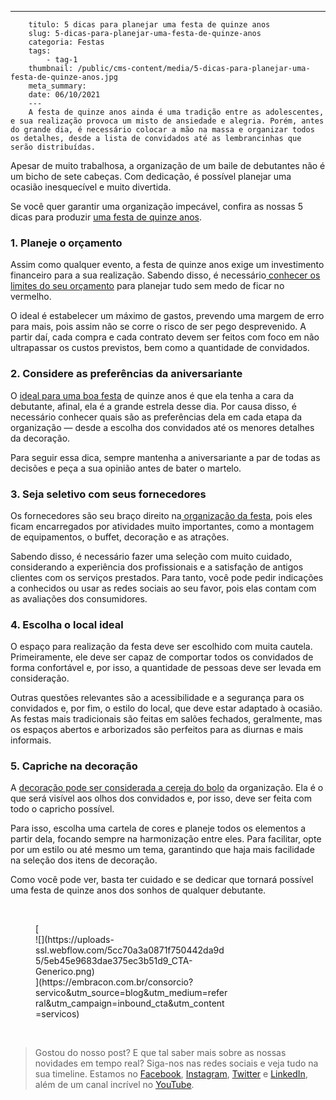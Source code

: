---
        titulo: 5 dicas para planejar uma festa de quinze anos
        slug: 5-dicas-para-planejar-uma-festa-de-quinze-anos
        categoria: Festas
        tags:
            - tag-1
        thumbnail: /public/cms-content/media/5-dicas-para-planejar-uma-festa-de-quinze-anos.jpg
        meta_summary: 
        date: 06/10/2021
        ---
        A festa de quinze anos ainda é uma tradição entre as adolescentes, e sua realização provoca um misto de ansiedade e alegria. Porém, antes do grande dia, é necessário colocar a mão na massa e organizar todos os detalhes, desde a lista de convidados até as lembrancinhas que serão distribuídas.

Apesar de muito trabalhosa, a organização de um baile de debutantes não é um bicho de sete cabeças. Com dedicação, é possível planejar uma ocasião inesquecível e muito divertida.

Se você quer garantir uma organização impecável, confira as nossas 5 dicas para produzir [uma festa de quinze anos](http://www.embracon.com.br/blog/5-tendencias-de-decoracao-de-festa-de-quinze-anos).

### 1. Planeje o orçamento

Assim como qualquer evento, a festa de quinze anos exige um investimento financeiro para a sua realização. Sabendo disso, é necessário[ conhecer os limites do seu orçamento](https://www.embracon.com.br/blog/planejamento-financeiro-um-guia-para-as-financas-nao-sairem-de-controle) para planejar tudo sem medo de ficar no vermelho.

O ideal é estabelecer um máximo de gastos, prevendo uma margem de erro para mais, pois assim não se corre o risco de ser pego desprevenido. A partir daí, cada compra e cada contrato devem ser feitos com foco em não ultrapassar os custos previstos, bem como a quantidade de convidados.

### 2. Considere as preferências da aniversariante

O [ideal para uma boa festa](https://www.embracon.com.br/blog/festa-de-aniversario-para-crianca-fazer-ou-nao) de quinze anos é que ela tenha a cara da debutante, afinal, ela é a grande estrela desse dia. Por causa disso, é necessário conhecer quais são as preferências dela em cada etapa da organização — desde a escolha dos convidados até os menores detalhes da decoração.

Para seguir essa dica, sempre mantenha a aniversariante a par de todas as decisões e peça a sua opinião antes de bater o martelo.

### 3. Seja seletivo com seus fornecedores

Os fornecedores são seu braço direito na[ organização da festa](https://www.embracon.com.br/blog/festa-de-aniversario-dos-filhos-passo-a-passo-para-organizar), pois eles ficam encarregados por atividades muito importantes, como a montagem de equipamentos, o buffet, decoração e as atrações.

Sabendo disso, é necessário fazer uma seleção com muito cuidado, considerando a experiência dos profissionais e a satisfação de antigos clientes com os serviços prestados. Para tanto, você pode pedir indicações a conhecidos ou usar as redes sociais ao seu favor, pois elas contam com as avaliações dos consumidores.

### 4. Escolha o local ideal

O espaço para realização da festa deve ser escolhido com muita cautela. Primeiramente, ele deve ser capaz de comportar todos os convidados de forma confortável e, por isso, a quantidade de pessoas deve ser levada em consideração.

Outras questões relevantes são a acessibilidade e a segurança para os convidados e, por fim, o estilo do local, que deve estar adaptado à ocasião. As festas mais tradicionais são feitas em salões fechados, geralmente, mas os espaços abertos e arborizados são perfeitos para as diurnas e mais informais.

### 5. Capriche na decoração

A [decoração pode ser considerada a cereja do bolo](https://www.embracon.com.br/blog/5-tendencias-de-decoracao-de-festa-de-quinze-anos) da organização. Ela é o que será visível aos olhos dos convidados e, por isso, deve ser feita com todo o capricho possível.

Para isso, escolha uma cartela de cores e planeje todos os elementos a partir dela, focando sempre na harmonização entre eles. Para facilitar, opte por um estilo ou até mesmo um tema, garantindo que haja mais facilidade na seleção dos itens de decoração.

Como você pode ver, basta ter cuidado e se dedicar que tornará possível uma festa de quinze anos dos sonhos de qualquer debutante.

‍

<figure class="w-richtext-figure-type-image w-richtext-align-center" style="max-width:310px">[<div>![](https://uploads-ssl.webflow.com/5cc70a3a0871f750442da9d5/5eb45e9683dae375ec3b51d9_CTA-Generico.png)</div>](https://embracon.com.br/consorcio?servico&utm_source=blog&utm_medium=referral&utm_campaign=inbound_cta&utm_content=servicos)</figure>‍

> Gostou do nosso post? E que tal saber mais sobre as nossas novidades em tempo real? Siga-nos nas redes sociais e veja tudo na sua timeline. Estamos no [Facebook](https://www.facebook.com/embracon/), [Instagram](https://www.instagram.com/embraconoficial/), [Twitter](https://twitter.com/embracon) e [LinkedIn](https://www.linkedin.com/company/1018875/), além de um canal incrível no [YouTube](https://www.youtube.com/channel/UCL-Y0mv9zc73Iek48NLUBzQ).
        